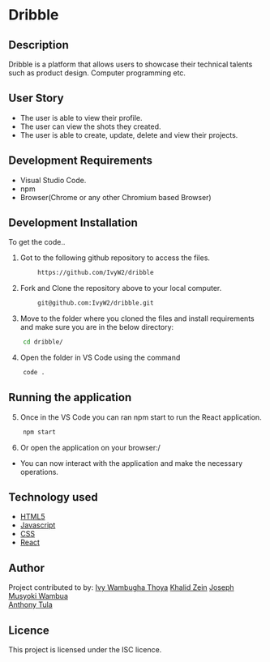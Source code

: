 # Dribble
## Description
Dribble is a platform that allows users to showcase their technical talents such as product design. Computer programming etc. 

## User Story
- The user is able to view their profile.
- The user can view the shots they created.
- The user is able to create, update, delete and view their projects.

## Development Requirements
- Visual Studio Code.
- npm
- Browser(Chrome or any other Chromium based Browser)

## Development Installation
To get the code..

1. Got to the following github repository to access the files.
```bash
        https://github.com/IvyW2/dribble
```

2. Fork and Clone the repository above to your local computer.
```bash
        git@github.com:IvyW2/dribble.git
```
3. Move to the folder where you cloned the files and install requirements and make sure you are in the below directory:
```bash
    cd dribble/
```
4. Open the folder in VS Code using the command
```bash
    code .
```
## Running the application
5. Once in the VS Code you can ran npm start to run the React application.
```bash
    npm start
```
6. Or open the application on your browser:/
- You can now interact with the application and make the necessary operations.

## Technology used
- [HTML5](https://www.python.org/)
- [Javascript](https://www.heroku.com/)
- [CSS](https://www.heroku.com/)
- [React](https://reactjs.org/)

## Author
Project contributed to by:
[Ivy Wambugha Thoya](https://github.com/IvyW2/)
[Khalid Zein](https://github.com/khalid-zein)
[Joseph Musyoki Wambua](https://github.com/Musyoki-Wambua)                       
[Anthony Tula](https://github.com/tony555t)                       
## Licence
This project is licensed under the ISC licence.